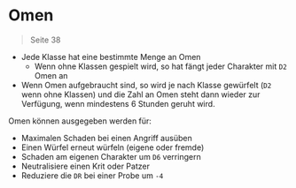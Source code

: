 # Omen

> Seite 38

- Jede Klasse hat eine bestimmte Menge an Omen
    - Wenn ohne Klassen gespielt wird, so hat fängt jeder Charakter mit `D2` Omen an
- Wenn Omen aufgebraucht sind, so wird je nach Klasse gewürfelt (`D2` wenn ohne Klassen) und die Zahl an Omen steht dann wieder zur Verfügung, wenn mindestens 6 Stunden geruht wird.

Omen können ausgegeben werden für:

- Maximalen Schaden bei einen Angriff ausüben
- Einen Würfel erneut würfeln (eigene oder fremde)
- Schaden am eigenen Charakter um `D6` verringern
- Neutralisiere einen Krit oder Patzer
- Reduziere die `DR` bei einer Probe um `-4`
